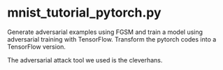 # mnist_tutorial_pytorch.py
Generate adversarial examples using FGSM and train a model using adversarial training with TensorFlow. Transform the pytorch codes into a TensorFlow version.

The adversarial attack tool we used is the cleverhans.
